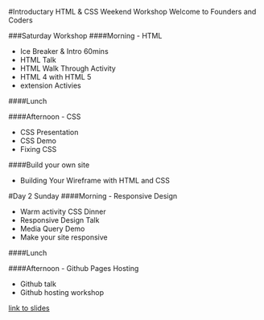 #Introductary HTML & CSS Weekend Workshop
Welcome to Founders and Coders

###Saturday Workshop
####Morning - HTML
- Ice Breaker & Intro 60mins
- HTML Talk
- HTML Walk Through Activity
- HTML 4 with HTML 5
- extension Activies

####Lunch

####Afternoon - CSS 
- CSS Presentation
- CSS Demo
- Fixing CSS

####Build your own site
- Building Your Wireframe with HTML and CSS

#Day 2 Sunday
####Morning - Responsive Design
- Warm activity CSS Dinner
- Responsive Design Talk
- Media Query Demo
- Make your site responsive

####Lunch

####Afternoon - Github Pages Hosting
- Github talk
- Github hosting workshop


[link to slides](https://docs.google.com/presentation/d/19hpTnLNG8hfwcV80mPMmBkUWYAmEnVDy4RYFTrgrnuU/edit)
